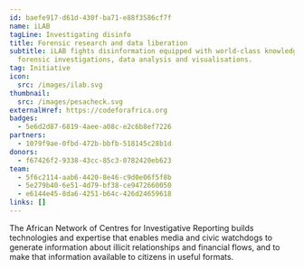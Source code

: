```yaml
---
id: baefe917-d61d-430f-ba71-e88f3586cf7f
name: iLAB
tagLine: Investigating disinfo
title: Forensic research and data liberation
subtitle: iLAB fights disinformation equipped with world-class knowledge on
  forensic investigations, data analysis and visualisations.
tag: Initiative
icon:
  src: /images/ilab.svg
thumbnail:
  src: /images/pesacheck.svg
externalHref: https://codeforafrica.org
badges:
  - 5e6d2d87-6819-4aee-a08c-e2c6b8ef7226
partners:
  - 1079f9ae-0fbd-472b-bbfb-518145c28b1d
donors:
  - f67426f2-9338-43cc-85c3-0782420eb623
team:
  - 5f6c2114-aab6-4420-8e46-c9d0e06f5f8b
  - 5e279b40-6e51-4d79-bf38-ce9472660050
  - e6144e45-8da6-4251-b64c-426d24659618
links: []
---
```


The African Network of Centres for Investigative Reporting builds technologies and expertise that enables media and civic watchdogs to generate information about illicit relationships and financial flows, and to make that information available to citizens in useful formats.

